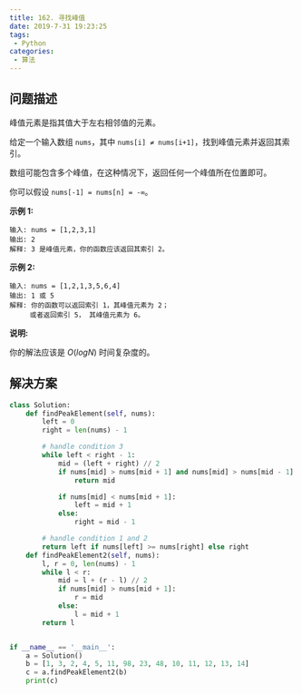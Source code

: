 ```yaml
---
title: 162. 寻找峰值
date: 2019-7-31 19:23:25
tags:
 - Python
categories:
 - 算法
---
```





## 问题描述

峰值元素是指其值大于左右相邻值的元素。

给定一个输入数组 `nums`，其中 `nums[i] ≠ nums[i+1]`，找到峰值元素并返回其索引。

数组可能包含多个峰值，在这种情况下，返回任何一个峰值所在位置即可。

你可以假设 `nums[-1] = nums[n] = -∞`。

<!-- more -->

**示例 1:**

```
输入: nums = [1,2,3,1]
输出: 2
解释: 3 是峰值元素，你的函数应该返回其索引 2。
```

**示例 2:**

```
输入: nums = [1,2,1,3,5,6,4]
输出: 1 或 5 
解释: 你的函数可以返回索引 1，其峰值元素为 2；
     或者返回索引 5， 其峰值元素为 6。
```

**说明:**

你的解法应该是 *O*(*logN*) 时间复杂度的。

## 解决方案

``````python
class Solution:
    def findPeakElement(self, nums):
        left = 0
        right = len(nums) - 1

        # handle condition 3
        while left < right - 1:
            mid = (left + right) // 2
            if nums[mid] > nums[mid + 1] and nums[mid] > nums[mid - 1]:
                return mid

            if nums[mid] < nums[mid + 1]:
                left = mid + 1
            else:
                right = mid - 1

        # handle condition 1 and 2
        return left if nums[left] >= nums[right] else right
    def findPeakElement2(self, nums):
        l, r = 0, len(nums) - 1
        while l < r:
            mid = l + (r - l) // 2
            if nums[mid] > nums[mid + 1]:
                r = mid
            else:
                l = mid + 1
        return l


if __name__ == '__main__':
    a = Solution()
    b = [1, 3, 2, 4, 5, 11, 98, 23, 48, 10, 11, 12, 13, 14]
    c = a.findPeakElement2(b)
    print(c)

``````


